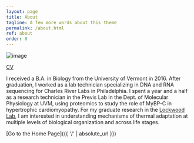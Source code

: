 ```yaml
---
layout: page
title: About
tagline: A few more words about this theme
permalink: /about.html
ref: about
order: 0
---
```


![image](https://avatars1.githubusercontent.com/u/46583297?s=400&u=6b21ff0e8eef76f218073d585cea45a254af0c65&v=4)

[CV](CV/tsoleary_cv_2019.pdf)

I received a B.A. in Biology from the University of Vermont in 2016. After graduation, I worked as a lab technician specializing in DNA and RNA sequencing for Charles River Labs in Philadelphia. I spent a year and a half as a research technician in the Previs Lab in the Dept. of Molecular Physiology at UVM, using proteomics to study the role of MyBP-C in hypertrophic cardiomyopathy. For my graduate research in the [Lockwood Lab](https://lockwoodlab.weebly.com/), I am interested in understanding mechanisms of thermal adaptation at multiple levels of biological organization and across life stages.

[Go to the Home Page]({{ '/' | absolute_url }})
